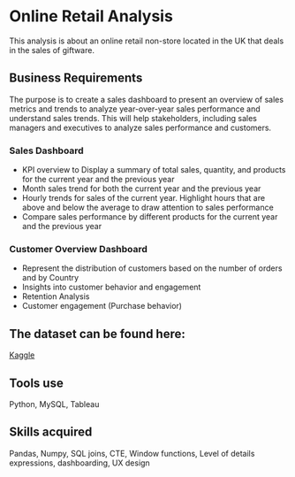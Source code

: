 # Online Retail Analysis

This analysis is about an online retail non-store located in the UK that deals in the sales of giftware.

## Business Requirements
The purpose is to create a sales dashboard to present an overview of sales metrics and trends to analyze year-over-year sales performance and understand sales trends. This will help stakeholders, including sales managers and executives to analyze sales performance and customers.

  ### Sales Dashboard
  - KPI overview to Display a summary of total sales, quantity, and products for the current year and the previous year
  - Month sales trend for both the current year and the previous year
  - Hourly trends for sales of the current year. Highlight hours that are above and below the average to draw attention to sales performance
  - Compare sales performance by different products for the current year and the previous year

  ### Customer Overview Dashboard 
  - Represent the distribution of customers based on the number of orders and by Country
  - Insights into customer behavior and engagement
  - Retention Analysis
  - Customer engagement (Purchase behavior)

## The dataset can be found here:
  [Kaggle](https://www.kaggle.com/datasets/mashlyn/online-retail-ii-uci)
    
## Tools use
  Python, MySQL, Tableau

## Skills acquired
  Pandas, Numpy, SQL joins, CTE, Window functions, Level of details expressions, dashboarding, UX design
    
